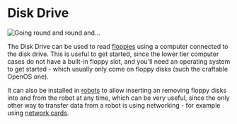 # Disk Drive

![Going round and round and...](oredict:oc:diskDrive)

The Disk Drive can be used to read [floppies](../item/floppy.md) using a computer connected to the disk drive. This is useful to get started, since the lower tier computer cases do not have a built-in floppy slot, and you'll need an operating system to get started - which usually only come on floppy disks (such the craftable OpenOS one).

It can also be installed in [robots](robot.md) to allow inserting an removing floppy disks into and from the robot at any time, which can be very useful, since the only other way to transfer data from a robot is using networking - for example using [network cards](../item/lanCard.md).
